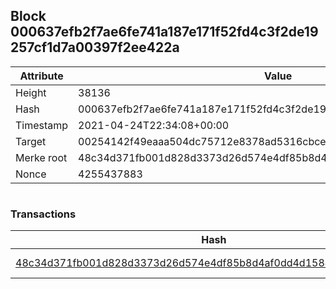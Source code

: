 ## Block 000637efb2f7ae6fe741a187e171f52fd4c3f2de19257cf1d7a00397f2ee422a

Attribute | Value
--- | ---
Height | 38136
Hash | 000637efb2f7ae6fe741a187e171f52fd4c3f2de19257cf1d7a00397f2ee422a
Timestamp | 2021-04-24T22:34:08+00:00
Target | 00254142f49eaaa504dc75712e8378ad5316cbcead634704b3734b6271167cc4
Merke root | 48c34d371fb001d828d3373d26d574e4df85b8d4af0dd4d15840b6c3b110a12a
Nonce | 4255437883

```

```

### Transactions

Hash | Amount
--- | ---
[48c34d371fb001d828d3373d26d574e4df85b8d4af0dd4d15840b6c3b110a12a](48c34d371fb001d828d3373d26d574e4df85b8d4af0dd4d15840b6c3b110a12a.md) | 10.00000000 SKEPTI 
